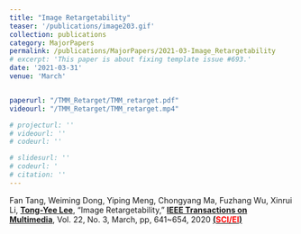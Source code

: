 ```yaml
---
title: "Image Retargetability"
teaser: '/publications/image203.gif'
collection: publications
category: MajorPapers
permalink: /publications/MajorPapers/2021-03-Image_Retargetability
# excerpt: 'This paper is about fixing template issue #693.'
date: '2021-03-31'
venue: 'March'


paperurl: "/TMM_Retarget/TMM_retarget.pdf"
videourl: "/TMM_Retarget/TMM_retarget.mp4"

# projecturl: ''
# videourl: ''
# codeurl: ''

# slidesurl: ''
# codeurl: '
# citation: ''
---
```


Fan Tang, Weiming Dong, Yiping Meng, Chongyang Ma, Fuzhang Wu, Xinrui Li, <strong><u>Tong-Yee Lee</u></strong>,  “Image Retargetability,” <strong><u>IEEE Transactions on Multimedia</u></strong>, Vol. 22, No. 3, March, pp, 641~654, 2020 <strong><u> (<span style="color:red">SCI/EI</span>)</u></strong>  